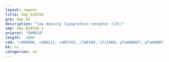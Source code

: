 ```yaml
---
layout: smgene
title: Smp_020550
grp: Smp_02
description: "low density lipoprotein receptor (ldl)"
smp: Smp_020550.1
uniprot: "G4M010"
length:  1800
cdd: "cd00096, cd00112, cd05743, cl00104, cl11960, pfam00047, pfam00057, pfam07679, smart00192, smart00410"
kk: ns
categories: sm
---
```

